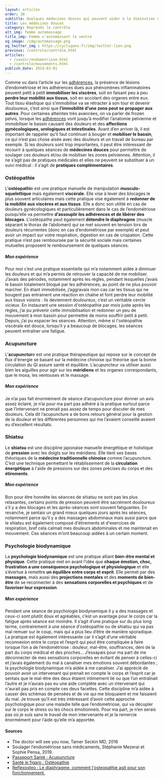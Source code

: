 ```yaml
---
layout: articles
order: 30
subtitle: Quelques médecines douces qui peuvent aider à la diminution des douleurs en cas d'endométriose.
title: Les médecines douces
category: Reprends le contrôle
alt_img: femme automassage
title_img: Femme s'automassant le ventre
og_image: /img/automassage.png
og_twitter_img : https://cycliques.fr/img/twitter-lien.png
previous: /controle/controle.html
articles:
  - /savoir/endometriose.html
  - /controle/mouvements.html
publish_date: 2019-03-01
---
```


Comme vu dans l’article sur les <a href="/savoir/adherences.html" class="link">adhérences</a>, la présence de lésions d’endométriose et les adhérences dues aux phénomènes inflammatoires peuvent petit à petit **immobiliser les viscères**, soit en faisant peu à peu **perdre leur mobilité aux tissus**, soit en accolant des organes entre eux. Tout tissu élastique qui s’immobilise va se rétracter à son tour et devenir douloureux, c’est ainsi que **l’immobilité d’une zone peut se propager aux autres**.
Pour certaines atteintes très avancées, on va parler de frozen pelvis, lorsque les <a href="/savoir/adherences.html" class="link">adhérences</a> vont jusqu’à modifier l’anatomie pelvienne et immobiliser le bassin causant des douleurs et des **affections gynécologiques, urologiques et intestinales**.
Avant d’en arriver là, il est important de rappeler qu’il faut continuer à bouger et **mobiliser le bassin**, ce qui n’est pas chose aisée avec des douleurs et un travail de bureau par exemple. Si les douleurs sont trop importantes, il peut être intéressant de recourir à quelques séances de **médecines douces** pour permettre de soulager ces douleurs et/ou de mobiliser les zones pelviennes. Attention, il ne s’agit pas de pratiques médicales et elles ne peuvent se substituer à un suivi médical : il s’agit de **pratiques complémentaires**.

### Ostéopathie
L'**ostéopathi**e est une pratique manuelle de manipulation **musculo-squelettique** mais également **viscérale**. Elle vise à lever des blocages le plus souvent articulaires mais cette pratique vise également à **redonner de la mobilité aux viscères et aux tissus**. Elle a donc son utilité en cas de douleurs gynécologiques et particulièrement dans le cas de l’endométriose puisqu’elle va permettre **d’assouplir les adhérences et de libérer des blocages**. L'ostéopathe peut également **détendre le diaphragme** (muscle séparant le thorax de l’abdomen) qui se met souvent en tension lors de douleurs récurrentes (donc en cas d’endométriose par exemple) et peut avoir un impact sur votre respiration, digestion en cas de crispation.
Cette pratique n’est pas remboursée par la sécurité sociale mais certaines mutuelles proposent le remboursement de quelques séances.
##### Mon expérience
Pour moi c’est une pratique essentielle qui m’a notamment aidée à diminuer les douleurs et qui m’a permis de retrouver la capacité de me mobiliser. J’avais des périodes, notamment après les règles, pendant lesquelles j’avais le bassin totalement bloqué par les adhérences, au point de ne plus pouvoir marcher. En étant immobilisée, j’aggravais mon cas car les tissus qui ne bougent pas entrainent une réaction en chaîne et font perdre leur mobilité aux tissus voisins : ils deviennent douloureux, c’est un véritable cercle vicieux. En instaurant une session d'ostéopathie par mois juste après les règles, j’ai pu prévenir cette immobilisation et redonner un peu de mouvement à mon bassin pour permettre de moins souffrir petit à petit. Depuis, j’ai pu espacer les séances. Attention, même si l'ostéopathie viscérale est douce, lorsqu’il y a beaucoup de blocages, les séances peuvent entraîner une fatigue.
### Acupuncture
L'**acupunctur**e est une pratique thérapeutique qui repose sur le concept de flux d'énergie se basant sur la médecine chinoise qui théorise que la bonne circulation du Qi assure santé et équilibre. L’acupuncteur va utiliser aussi bien les aiguilles pour agir sur les **méridiens** et les organes correspondants, que le moxa, les ventouses et le massage.
##### Mon expérience
Je n’ai pas fait énormément de séance d’acupuncture pour donner un avis assez éclairé, je n’ai pour ma part pas adhéré à la pratique surtout parce que l’intervenant ne prenait pas assez de temps pour discuter de mes douleurs. Cela dit l’acupuncture a de bons retours général pour la gestion de la douleur et les différentes personnes qui me l’avaient conseillé avaient eu d’excellent résultats.
### Shiatsu
Le **shiatsu** est une discipline japonaise manuelle énergétique et holistique de **pression** avec les doigts sur les méridiens. Elle tient ses bases théoriques de la **médecine traditionnelle chinoise** comme l’acupuncture. C’est une technique permettant le rétablissement de la **circulation énergétique** à l'aide de pressions sur des zones précises du corps et des **étirements**.
##### Mon expérience
Bon pour être honnête les séances de shiatsu ne sont pas les plus relaxantes, certains points de pression peuvent être sacrément douloureux s’il y a des blocages et les après-séances sont souvent fatiguantes. En revanche, je sentais un grand mieux quelques jours après les séances, notamment parce qu’il y a des massages abdominaux mais aussi parce que le shiatsu est également composé d'étirements et d'exercices de respiration, bref cela calmait mes douleurs abdominales et me maintenait en mouvement. Ces séances m’ont beaucoup aidées à un certain moment.
### Psychologie biodynamique
La **psychologie biodynamique** est une pratique alliant **bien-être mental et physique**. Cette pratique met en avant l’idée que **chaque émotion, choc, frustration a une conséquence psychologique et physiologique** et elle s’évertue à remettre **un équilibre entre corps et esprit**. Elle permet par des **massages**, mais aussi des **projections mentales** et des **moments de bien-être** de se reconnecter à des **sensations corporelles et psychiques** et de **favoriser leur expression**.
##### Mon expérience
Pendant une séance de psychologie biodynamique il y a des massages et ceux-ci sont plutôt doux et agréables, c’est un avantage pour le corps car la fatigue après séance est moindre. Il s’agit d’une pratique sur du plus long terme, contrairement à une séance d'ostéopathie ou de shiatsu qui va pas mal remuer sur le coup, mais qui a plus lieu d’être de manière sporadique. La pratique est également intéressante car il s’agit d’une véritable reconnexion entre le corps et l’esprit qui peut être compliquée à faire lorsque l’on a de l’endométriose : douleur, mal-être, souffrances, déni de la part du corps médical et des proches... J’essayais pour ma part de me déconnecter de mes sensations corporelles en évitant de penser à celles-ci et j’avais également du mal à canaliser mes émotions souvent débordantes&nbsp;; la psychologie biodynamique m’a aidée à me canaliser.
J’ai apprécié de pouvoir avoir un intervenant qui prenait en compte le corps et l’esprit car je sentais que le mal-être des deux étaient intimement lié ou que l’un entraînait l’autre et je n’aurais pas eu une aide complète avec un intervenant qui n'aurait pas pris en compte ces deux facettes. Cette discipline m’a aidée à casser des schémas de pensées et de vie qui me bloquaient et me faisaient du mal. Je trouve qu’il est très intéressant d’avoir cette approche psychologique pour une maladie telle que l’endométriose, qui va décupler sur le corps le stress ou les chocs émotionnels. Pour ma part, je n’en serais pas où je suis sans le travail de mon intervenante et je la remercie énormément pour l’aide qu’elle m’a apportée.
<div class="col-sm-10 offset-sm-1 sources">
  <h4>Sources</h4>
  <ul>
    <li class="list">The doctor will see you now, Tamer Seckin MD, 2016</li>
    <li class="list">Soulager l’endométriose sans médicaments, Stéphanie Mezerai et Sophie Pensa, 2019.</li>
    <li class="list"><a href="https://www.passeportsante.net/fr/Therapies/Guide/Fiche.aspx?doc=acupuncture_th">Passeport Santé : Acupuncture</a></li>
    <li class="list"><a href="https://sante.lefigaro.fr/sante/specialite/osteopathie/quest-ce-que-cest">Santé le figaro : Ostéopathie</a></li>
    <li class="list"><a href="https://www.reflexosteo.com/actualites/le-diaphragme-comment-l-osteopathie-agit-pour-son-fonctionnement-206">Reflexosteo : Le diaphragme, comment l'osteopathie agit pour son fonctionnement.</a></li>
  </ul>
</div>
